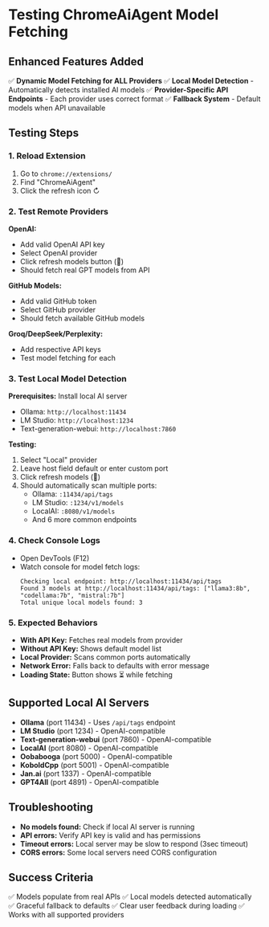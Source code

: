 # Testing ChromeAiAgent Model Fetching

## Enhanced Features Added
✅ **Dynamic Model Fetching for ALL Providers**
✅ **Local Model Detection** - Automatically detects installed AI models
✅ **Provider-Specific API Endpoints** - Each provider uses correct format
✅ **Fallback System** - Default models when API unavailable

## Testing Steps

### 1. Reload Extension
1. Go to `chrome://extensions/`
2. Find "ChromeAiAgent" 
3. Click the refresh icon ↻

### 2. Test Remote Providers
**OpenAI:**
- Add valid OpenAI API key
- Select OpenAI provider
- Click refresh models button (🔄)
- Should fetch real GPT models from API

**GitHub Models:**
- Add valid GitHub token
- Select GitHub provider  
- Should fetch available GitHub models

**Groq/DeepSeek/Perplexity:**
- Add respective API keys
- Test model fetching for each

### 3. Test Local Model Detection
**Prerequisites:** Install local AI server
- Ollama: `http://localhost:11434`
- LM Studio: `http://localhost:1234`
- Text-generation-webui: `http://localhost:7860`

**Testing:**
1. Select "Local" provider
2. Leave host field default or enter custom port
3. Click refresh models (🔄)
4. Should automatically scan multiple ports:
   - Ollama: `:11434/api/tags`
   - LM Studio: `:1234/v1/models`
   - LocalAI: `:8080/v1/models`
   - And 6 more common endpoints

### 4. Check Console Logs
- Open DevTools (F12)
- Watch console for model fetch logs:
  ```
  Checking local endpoint: http://localhost:11434/api/tags
  Found 3 models at http://localhost:11434/api/tags: ["llama3:8b", "codellama:7b", "mistral:7b"]
  Total unique local models found: 3
  ```

### 5. Expected Behaviors
- **With API Key:** Fetches real models from provider
- **Without API Key:** Shows default model list
- **Local Provider:** Scans common ports automatically
- **Network Error:** Falls back to defaults with error message
- **Loading State:** Button shows ⏳ while fetching

## Supported Local AI Servers
- **Ollama** (port 11434) - Uses `/api/tags` endpoint
- **LM Studio** (port 1234) - OpenAI-compatible
- **Text-generation-webui** (port 7860) - OpenAI-compatible
- **LocalAI** (port 8080) - OpenAI-compatible  
- **Oobabooga** (port 5000) - OpenAI-compatible
- **KoboldCpp** (port 5001) - OpenAI-compatible
- **Jan.ai** (port 1337) - OpenAI-compatible
- **GPT4All** (port 4891) - OpenAI-compatible

## Troubleshooting
- **No models found:** Check if local AI server is running
- **API errors:** Verify API key is valid and has permissions
- **Timeout errors:** Local server may be slow to respond (3sec timeout)
- **CORS errors:** Some local servers need CORS configuration

## Success Criteria
✅ Models populate from real APIs
✅ Local models detected automatically  
✅ Graceful fallback to defaults
✅ Clear user feedback during loading
✅ Works with all supported providers